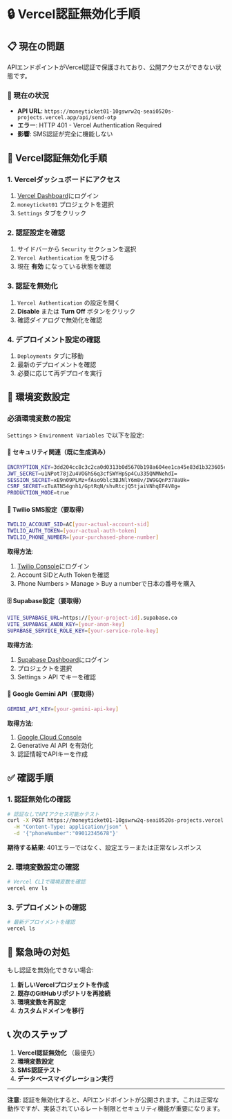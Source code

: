 # 🔒 Vercel認証無効化手順

## 📋 現在の問題

APIエンドポイントがVercel認証で保護されており、公開アクセスができない状態です。

### 🚨 現在の状況
- **API URL**: `https://moneyticket01-10gswrw2q-seai0520s-projects.vercel.app/api/send-otp`
- **エラー**: HTTP 401 - Vercel Authentication Required
- **影響**: SMS認証が完全に機能しない

## 🔧 Vercel認証無効化手順

### 1. Vercelダッシュボードにアクセス
1. [Vercel Dashboard](https://vercel.com/dashboard)にログイン
2. `moneyticket01` プロジェクトを選択
3. `Settings` タブをクリック

### 2. 認証設定を確認
1. サイドバーから `Security` セクションを選択
2. `Vercel Authentication` を見つける
3. 現在 **有効** になっている状態を確認

### 3. 認証を無効化
1. `Vercel Authentication` の設定を開く
2. **Disable** または **Turn Off** ボタンをクリック
3. 確認ダイアログで無効化を確認

### 4. デプロイメント設定の確認
1. `Deployments` タブに移動
2. 最新のデプロイメントを確認
3. 必要に応じて再デプロイを実行

## 📝 環境変数設定

### 必須環境変数の設定
`Settings` > `Environment Variables` で以下を設定:

#### 🔑 セキュリティ関連（既に生成済み）
```bash
ENCRYPTION_KEY=3dd204cc8c3c2ca0d0313b0d5670b198a604ee1ca45e83d1b323605e0397c294
JWT_SECRET=u1NPot78jZu4VOGhS6q3cfSWYHpSp4Cu335QNMNehdI=
SESSION_SECRET=xE9n09PLMz+fAso9blc3BJNlY6m8v/IW9GQnP378aUk=
CSRF_SECRET=xTuATN54gnh1/GptRqN/shvRtcjQ5tjaiVNhqEF4V8g=
PRODUCTION_MODE=true
```

#### 📱 Twilio SMS設定（要取得）
```bash
TWILIO_ACCOUNT_SID=AC[your-actual-account-sid]
TWILIO_AUTH_TOKEN=[your-actual-auth-token]
TWILIO_PHONE_NUMBER=[your-purchased-phone-number]
```

**取得方法**:
1. [Twilio Console](https://console.twilio.com/)にログイン
2. Account SIDとAuth Tokenを確認
3. Phone Numbers > Manage > Buy a numberで日本の番号を購入

#### 🗄️ Supabase設定（要取得）
```bash
VITE_SUPABASE_URL=https://[your-project-id].supabase.co
VITE_SUPABASE_ANON_KEY=[your-anon-key]
SUPABASE_SERVICE_ROLE_KEY=[your-service-role-key]
```

**取得方法**:
1. [Supabase Dashboard](https://app.supabase.com/)にログイン
2. プロジェクトを選択
3. Settings > API でキーを確認

#### 🤖 Google Gemini API（要取得）
```bash
GEMINI_API_KEY=[your-gemini-api-key]
```

**取得方法**:
1. [Google Cloud Console](https://console.cloud.google.com/)
2. Generative AI API を有効化
3. 認証情報でAPIキーを作成

## ✅ 確認手順

### 1. 認証無効化の確認
```bash
# 認証なしでAPIアクセス可能かテスト
curl -X POST https://moneyticket01-10gswrw2q-seai0520s-projects.vercel.app/api/send-otp \
  -H "Content-Type: application/json" \
  -d '{"phoneNumber":"09012345678"}'
```

**期待する結果**: 401エラーではなく、設定エラーまたは正常なレスポンス

### 2. 環境変数設定の確認
```bash
# Vercel CLIで環境変数を確認
vercel env ls
```

### 3. デプロイメントの確認
```bash
# 最新デプロイメントを確認
vercel ls
```

## 🚨 緊急時の対処

もし認証を無効化できない場合:

1. **新しいVercelプロジェクトを作成**
2. **既存のGitHubリポジトリを再接続**
3. **環境変数を再設定**
4. **カスタムドメインを移行**

## 📞 次のステップ

1. **Vercel認証無効化** （最優先）
2. **環境変数設定**
3. **SMS認証テスト**
4. **データベースマイグレーション実行**

---

**注意**: 認証を無効化すると、APIエンドポイントが公開されます。これは正常な動作ですが、実装されているレート制限とセキュリティ機能が重要になります。